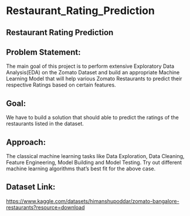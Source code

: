 # Restaurant_Rating_Prediction

## Restaurant Rating Prediction

## Problem Statement:

The main goal of this project is to perform extensive Exploratory Data Analysis(EDA) on
the Zomato Dataset and build an appropriate Machine Learning Model that will help
various Zomato Restaurants to predict their respective Ratings based on certain
features.

## Goal:

We have to build a solution that should able to predict the ratings of the restaurants listed in the dataset.

## Approach: 

The classical machine learning tasks like Data Exploration, Data Cleaning,
Feature Engineering, Model Building and Model Testing. Try out different machine
learning algorithms that’s best fit for the above case.

## Dataset Link:

https://www.kaggle.com/datasets/himanshupoddar/zomato-bangalore-restaurants?resource=download





